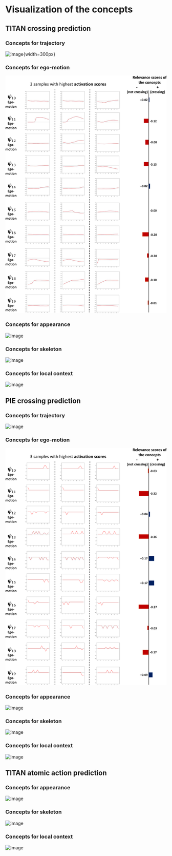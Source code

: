 # Visualization of the concepts
## TITAN crossing prediction
### Concepts for trajectory
![image](https://github.com/Equinoxxxxx/MulCPred/blob/main/concepts_visualization/TITAN_cross_trajectory.png){width=300px}


### Concepts for ego-motion
![image](https://github.com/Equinoxxxxx/MulCPred/blob/main/concepts_visualization/TITAN_cross_ego_motion.png)


### Concepts for appearance
![image](https://github.com/Equinoxxxxx/MulCPred/blob/main/concepts_visualization/TITAN_cross_appearance.png)


### Concepts for skeleton
![image](https://github.com/Equinoxxxxx/MulCPred/blob/main/concepts_visualization/TITAN_cross_skeleton.png)


### Concepts for local context
![image](https://github.com/Equinoxxxxx/MulCPred/blob/main/concepts_visualization/TITAN_cross_context.png)
##


## PIE crossing prediction
### Concepts for trajectory
![image](https://github.com/Equinoxxxxx/MulCPred/blob/main/concepts_visualization/PIE_cross_trajectory.png)


### Concepts for ego-motion
![image](https://github.com/Equinoxxxxx/MulCPred/blob/main/concepts_visualization/PIE_cross_ego_motion.png)


### Concepts for appearance
![image](https://github.com/Equinoxxxxx/MulCPred/blob/main/concepts_visualization/PIE_cross_appearance.png)


### Concepts for skeleton
![image](https://github.com/Equinoxxxxx/MulCPred/blob/main/concepts_visualization/PIE_cross_skeleton.png)


### Concepts for local context
![image](https://github.com/Equinoxxxxx/MulCPred/blob/main/concepts_visualization/PIE_cross_context.png)
##


## TITAN atomic action prediction
### Concepts for appearance
![image](https://github.com/Equinoxxxxx/MulCPred/blob/main/concepts_visualization/TITAN_atomic_appearance.png)


### Concepts for skeleton
![image](https://github.com/Equinoxxxxx/MulCPred/blob/main/concepts_visualization/TITAN_atomic_skeleton.png)


### Concepts for local context
![image](https://github.com/Equinoxxxxx/MulCPred/blob/main/concepts_visualization/TITAN_atomic_context.png)
